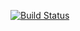[![Build Status](https://commit.app/api/badges/gharmeet/wkx/status.svg?branch=master)](https://commit.app/api/badges)
